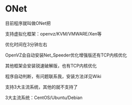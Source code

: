 # ONet
目前程序就叫做ONet把

支持虚拟化框架：openvz/KVM/VMWARE/Xen等

优化时间在3分钟左右

OpenVZ会自动安装Net_Speeder优化增强版还有TCP内核优化

其他框架会安装锐速破解版，也有TCP内核优化

程序自动判断，有问题联系我，安装方法详见Wiki

支持3大主流系统，其他的就不支持了

3大主流系统：CentOS/Ubuntu/Debian
